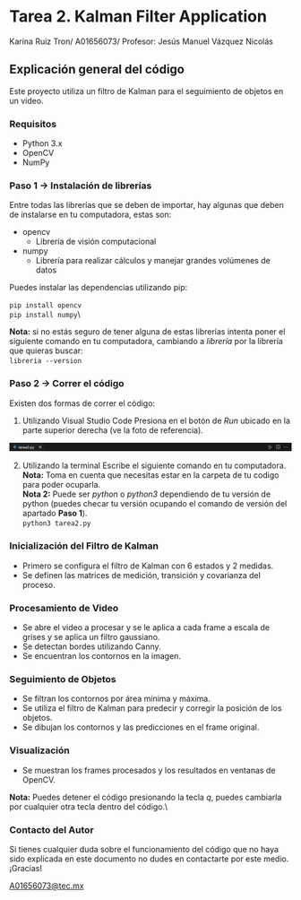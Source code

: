 # Tarea 2. Kalman Filter Application
Karina Ruiz Tron/ 
A01656073/
Profesor: Jesús Manuel Vázquez Nicolás

## Explicación general del código
Este proyecto utiliza un filtro de Kalman para el seguimiento de objetos en un video. 

### Requisitos
- Python 3.x
- OpenCV
- NumPy

### Paso 1 -> Instalación de librerías 
Entre todas las librerías que se deben de importar, hay algunas que deben de instalarse en tu computadora, estas son:

* opencv
    * Librería de visión computacional
* numpy
    * Librería para realizar cálculos y manejar grandes volúmenes de datos

Puedes instalar las dependencias utilizando pip:

`pip install opencv`\
`pip install numpy`\

**Nota:** si no estás seguro de tener alguna de estas librerías intenta poner el siguiente comando en tu computadora, cambiando a *librería* por la librería que quieras buscar:\
`libreria --version`

### Paso 2 -> Correr el código
Existen dos formas de correr el código:
1. Utilizando Visual Studio Code
Presiona en el botón de *Run* ubicado en la parte superior derecha (ve la foto de referencia).

![alt](imag/run_vsc.png)

2. Utilizando la terminal
Escribe el siguiente comando en tu computadora.\
**Nota:** Toma en cuenta que necesitas estar en la carpeta de tu codigo para poder ocuparla.\
**Nota 2:** Puede ser *python* o *python3* dependiendo de tu versión de python (puedes checar tu versión ocupando el comando de versión del apartado **Paso 1**).\
`python3 tarea2.py`

### Inicialización del Filtro de Kalman
* Primero se configura el filtro de Kalman con 6 estados y 2 medidas.
* Se definen las matrices de medición, transición y covarianza del proceso.

### Procesamiento de Video
* Se abre el video a procesar y se le aplica a cada frame a escala de grises y se aplica un filtro gaussiano.
* Se detectan bordes utilizando Canny.
* Se encuentran los contornos en la imagen.

### Seguimiento de Objetos
* Se filtran los contornos por área mínima y máxima.
* Se utiliza el filtro de Kalman para predecir y corregir la posición de los objetos.
* Se dibujan los contornos y las predicciones en el frame original.

### Visualización
* Se muestran los frames procesados y los resultados en ventanas de OpenCV.

**Nota:** Puedes detener el código presionando la tecla *q*, puedes cambiarla por cualquier otra tecla dentro del código.\

### Contacto del Autor
Si tienes cualquier duda sobre el funcionamiento del código que no haya sido explicada en este documento no dudes en contactarte por este medio.\
¡Gracias!

A01656073@tec.mx
